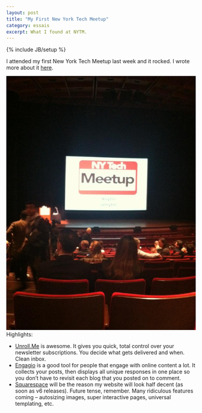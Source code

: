 ```yaml
---
layout: post
title: "My First New York Tech Meetup"
category: essais
excerpt: What I found at NYTM.     
---
```

{% include JB/setup %}


I attended my first New York Tech Meetup last week and it rocked. I wrote more about it [here](http://blog.timesunion.com/albany/what-i-found-at-new-york-tech-meetup/).  

![New York Tech Meetup](/assets/images/nytm.jpg "I take really good photos")
Highlights:  

* [Unroll.Me](https://unroll.me) is awesome. It gives you quick, total control over your newsletter subscriptions. You decide what gets delivered and when. Clean inbox.  
* [Engagio](http://blog.engag.io) is a good tool for people that engage with online content a lot. It collects your posts, then displays all unique responses in one place so you don’t have to revisit each blog that you posted on to comment.  
* [Squarespace](http://www.squarespace.com) will be the reason my website will look half decent (as soon as v6 releases). Future tense, remember. Many ridiculous features coming – autosizing images, super interactive pages, universal templating, etc.  
